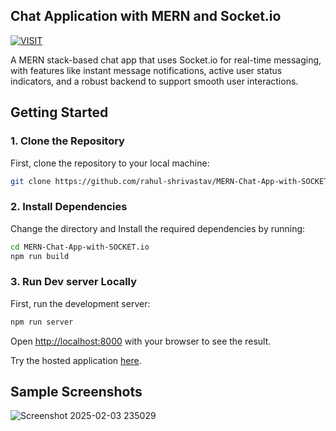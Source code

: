 ## Chat Application with MERN and Socket.io
[![VISIT](https://img.shields.io/badge/-VISIT-blue?style=for-the-badge)](https://chatappmern-5ski.onrender.com)

A MERN stack-based chat app that uses Socket.io for real-time messaging, with features like instant message notifications, active user status indicators, and a robust backend to support smooth user interactions.

## Getting Started

### 1. Clone the Repository
First, clone the repository to your local machine:


```bash
git clone https://github.com/rahul-shrivastav/MERN-Chat-App-with-SOCKET.io.git
```
### 2. Install Dependencies
Change the directory and Install the required dependencies by running:

```bash
cd MERN-Chat-App-with-SOCKET.io
npm run build
```
### 3. Run Dev server Locally

First, run the development server:

```bash
npm run server
```

Open [http://localhost:8000](http://localhost:8000) with your browser to see the result.

Try the hosted application [here](https://chatappmern-5ski.onrender.com).

## Sample Screenshots
![Screenshot 2025-02-03 235029](https://github.com/user-attachments/assets/d3613f03-d8c4-499a-88f6-b508b27897a6)



